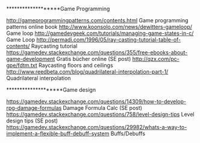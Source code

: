 
*******************Game Programming

http://gameprogrammingpatterns.com/contents.html  	 					Game programming patterns online book
http://www.koonsolo.com/news/dewitters-gameloop/   						Game loop
http://gamedevgeek.com/tutorials/managing-game-states-in-c/				Game Loop
http://permadi.com/1996/05/ray-casting-tutorial-table-of-contents/ 		Raycasting tutorial 
https://gamedev.stackexchange.com/questions/355/free-ebooks-about-game-development		Gratis bücher online (SE post)
http://qzx.com/pc-gpe/fdtm.txt											Raycasting floors and ceilings
http://www.reedbeta.com/blog/quadrilateral-interpolation-part-1/		Quadrilateral interpolation 

********************Game design

https://gamedev.stackexchange.com/questions/14309/how-to-develop-rpg-damage-formulas			Damage Formula Calc (SE post)
https://gamedev.stackexchange.com/questions/758/level-design-tips								Level design tips (SE post)
https://gamedev.stackexchange.com/questions/29982/whats-a-way-to-implement-a-flexible-buff-debuff-system		Buffs/Debuffs
